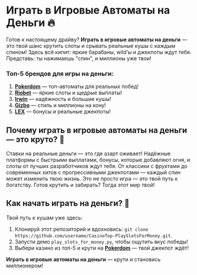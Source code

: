 # Играть в Игровые Автоматы на Деньги 🔥  
Готов к настоящему драйву? **Играть в игровые автоматы на деньги** — это твой шанс крутить слоты и срывать реальные кушы с каждым спином! Здесь всё кипит: яркие барабаны, wild’ы и джекпоты ждут тебя. Представь: ты нажимаешь "спин", и миллионы уже твои!  

### Топ-5 брендов для игры на деньги:  
1. **[Pokerdom](https://redironline.link/4k77v2yx)** — топ-автоматы для реальных побед!  
2. **[Riobet](https://redironline.link/7xBLTPyj)** — яркие слоты и щедрые выплаты!  
3. **[Irwin](https://rwn-blcp10.com/c30158260)** — надёжность и большие кушы!  
4. **[Gizbo](https://redironline.link/bprXw4YV)** — стиль и миллионы на кону!  
5. **[LEX](https://redironline.link/zW4hdDFV)** — бонусы и реальные джекпоты!  

## Почему играть в игровые автоматы на деньги — это круто? 🎲  
Ставки на реальные деньги — это где азарт оживает! Надёжные платформы с быстрыми выплатами, бонусы, которые добавляют огня, и слоты от лучших разработчиков ждут тебя. От классики с фруктами до современных хитов с прогрессивными джекпотами — каждый спин может изменить твою жизнь. Это не просто игра — это твой путь к богатству. Готов крутить и забирать? Тогда этот мир твой!  

## Как начать играть на деньги? 🚀  
Твой путь к кушам уже здесь:  
1. Клонируй этот репозиторий и вдохновись: `git clone https://github.com/username/CasinoTop-PlaySlotsForMoney.git`.  
2. Запусти демо `play_slots_for_money.py`, чтобы ощутить вкус победы!  
3. Выбери казино из топ-5 и крути на **[Pokerdom](https://redironline.link/4k77v2yx)** — твой джекпот ждёт!  

**Играть в игровые автоматы на деньги** — крути и становись миллионером!
